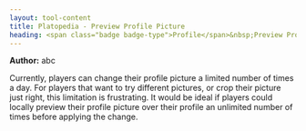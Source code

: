 ```yaml
---
layout: tool-content
title: Platopedia - Preview Profile Picture
heading: <span class="badge badge-type">Profile</span>&nbsp;Preview Profile Picture
---
```


<div class="linebreak"></div>

**Author:** abc

Currently, players can change their profile picture a limited number of times a day. For players that want to try different pictures, or crop their picture just right, this limitation is frustrating. It would be ideal if players could locally preview their profile picture over their profile an unlimited number of times before applying the change.

<div class="linebreak"></div>

<div class="content-image" data-url="/docs/assets/images/concepts/previewprofilepicture.png" data-width="600px" data-label=""></div>

<div class="linebreak"></div>